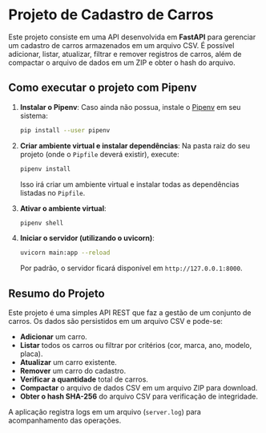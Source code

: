 # Projeto de Cadastro de Carros

Este projeto consiste em uma API desenvolvida em **FastAPI** para gerenciar um cadastro de carros armazenados em um arquivo CSV. É possível adicionar, listar, atualizar, filtrar e remover registros de carros, além de compactar o arquivo de dados em um ZIP e obter o hash do arquivo.

## Como executar o projeto com Pipenv

1. **Instalar o Pipenv**: Caso ainda não possua, instale o [Pipenv](https://pipenv.pypa.io/en/latest/) em seu sistema:
   ```bash
   pip install --user pipenv
   ```

2. **Criar ambiente virtual e instalar dependências**: Na pasta raiz do seu projeto (onde o `Pipfile` deverá existir), execute:
   ```bash
   pipenv install
   ```
   Isso irá criar um ambiente virtual e instalar todas as dependências listadas no `Pipfile`.

3. **Ativar o ambiente virtual**:
   ```bash
   pipenv shell
   ```

4. **Iniciar o servidor (utilizando o uvicorn)**:
   ```bash
   uvicorn main:app --reload
   ```
   Por padrão, o servidor ficará disponível em `http://127.0.0.1:8000`.

## Resumo do Projeto

Este projeto é uma simples API REST que faz a gestão de um conjunto de carros. Os dados são persistidos em um arquivo CSV e pode-se:

- **Adicionar** um carro.
- **Listar** todos os carros ou filtrar por critérios (cor, marca, ano, modelo, placa).
- **Atualizar** um carro existente.
- **Remover** um carro do cadastro.
- **Verificar a quantidade** total de carros.
- **Compactar** o arquivo de dados CSV em um arquivo ZIP para download.
- **Obter o hash SHA-256** do arquivo CSV para verificação de integridade.

A aplicação registra logs em um arquivo (`server.log`) para acompanhamento das operações.

